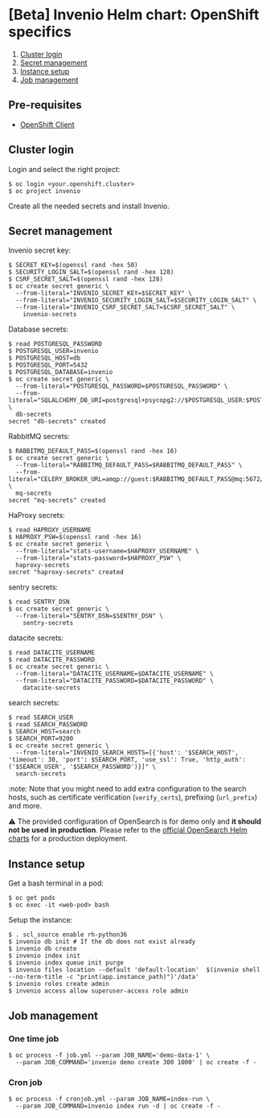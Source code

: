 # [Beta] Invenio Helm chart: OpenShift specifics

1. [Cluster login](#cluster-login)
2. [Secret management](#secret-management)
3. [Instance setup](#instance-setup)
4. [Job management](#job-management)

## Pre-requisites

- [OpenShift Client](https://docs.openshift.com/container-platform/latest/cli_reference/openshift_cli/getting-started-cli.html#cli-installing-cli_cli-developer-commands)

## Cluster login

Login and select the right project:

```console
$ oc login <your.openshift.cluster>
$ oc project invenio
```

Create all the needed secrets and install Invenio.

## Secret management

Invenio secret key:

```console
$ SECRET_KEY=$(openssl rand -hex 50)
$ SECURITY_LOGIN_SALT=$(openssl rand -hex 128)
$ CSRF_SECRET_SALT=$(openssl rand -hex 128)
$ oc create secret generic \
  --from-literal="INVENIO_SECRET_KEY=$SECRET_KEY" \
  --from-literal="INVENIO_SECURITY_LOGIN_SALT=$SECURITY_LOGIN_SALT" \
  --from-literal="INVENIO_CSRF_SECRET_SALT=$CSRF_SECRET_SALT" \
    invenio-secrets
```

Database secrets:

```console
$ read POSTGRESQL_PASSWORD
$ POSTGRESQL_USER=invenio
$ POSTGRESQL_HOST=db
$ POSTGRESQL_PORT=5432
$ POSTGRESQL_DATABASE=invenio
$ oc create secret generic \
  --from-literal="POSTGRESQL_PASSWORD=$POSTGRESQL_PASSWORD" \
  --from-literal="SQLALCHEMY_DB_URI=postgresql+psycopg2://$POSTGRESQL_USER:$POSTGRESQL_PASSWORD@$POSTGRESQL_HOST:$POSTGRESQL_PORT/$POSTGRESQL_DATABASE" \
  db-secrets
secret "db-secrets" created
```

RabbitMQ secrets:

```console
$ RABBITMQ_DEFAULT_PASS=$(openssl rand -hex 16)
$ oc create secret generic \
  --from-literal="RABBITMQ_DEFAULT_PASS=$RABBITMQ_DEFAULT_PASS" \
  --from-literal="CELERY_BROKER_URL=amqp://guest:$RABBITMQ_DEFAULT_PASS@mq:5672/" \
  mq-secrets
secret "mq-secrets" created
```

HaProxy secrets:

```console
$ read HAPROXY_USERNAME
$ HAPROXY_PSW=$(openssl rand -hex 16)
$ oc create secret generic \
  --from-literal="stats-username=$HAPROXY_USERNAME" \
  --from-literal="stats-password=$HAPROXY_PSW" \
  haproxy-secrets
secret "haproxy-secrets" created
```

sentry secrets:

```
$ read SENTRY_DSN
$ oc create secret generic \
  --from-literal="SENTRY_DSN=$SENTRY_DSN" \
    sentry-secrets
```

datacite secrets:

```
$ read DATACITE_USERNAME
$ read DATACITE_PASSWORD
$ oc create secret generic \
  --from-literal="DATACITE_USERNAME=$DATACITE_USERNAME" \
  --from-literal="DATACITE_PASSWORD=$DATACITE_PASSWORD" \
    datacite-secrets
```

search secrets:

```console
$ read SEARCH_USER
$ read SEARCH_PASSWORD
$ SEARCH_HOST=search
$ SEARCH_PORT=9200
$ oc create secret generic \
  --from-literal="INVENIO_SEARCH_HOSTS=[{'host': '$SEARCH_HOST', 'timeout': 30, 'port': $SEARCH_PORT, 'use_ssl': True, 'http_auth':('$SEARCH_USER', '$SEARCH_PASSWORD')}]" \
  search-secrets
```

:note: Note that you might need to add extra configuration to the
search hosts, such as certificate verification (`verify_certs`),
prefixing (`url_prefix`) and more.

:warning: The provided configuration of OpenSearch is for demo only and **it should
not be used in production**. Please refer to the [official OpenSearch Helm charts](https://opensearch.org/docs/latest/opensearch/install/helm/) for a production deployment.

## Instance setup

Get a bash terminal in a pod:

```console
$ oc get pods
$ oc exec -it <web-pod> bash
```

Setup the instance:

``` console
$ . scl_source enable rh-python36
$ invenio db init # If the db does not exist already
$ invenio db create
$ invenio index init
$ invenio index queue init purge
$ invenio files location --default 'default-location'  $(invenio shell --no-term-title -c "print(app.instance_path)")'/data'
$ invenio roles create admin
$ invenio access allow superuser-access role admin
```

## Job management

### One time job

``` console
$ oc process -f job.yml --param JOB_NAME='demo-data-1' \
  --param JOB_COMMAND='invenio demo create 300 1000' | oc create -f -
```

### Cron job

``` console
$ oc process -f cronjob.yml --param JOB_NAME=index-run \
  --param JOB_COMMAND=invenio index run -d | oc create -f -
```
